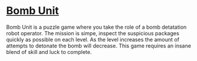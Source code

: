 [Bomb Unit](https://itunes.apple.com/us/app/bomb-unit/id522257044?mt=8)
=========
Bomb Unit is a puzzle game where you take the role of a bomb detatation
robot operator. The mission is simpe, inspect the suspicious packages
quickly as possible on each level. As the level increases the amount of
attempts to detonate the bomb will decrease. This game requires an
insane blend of skill and luck to complete.

